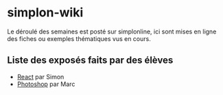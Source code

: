 # simplon-wiki

Le déroulé des semaines est posté sur simplonline, ici sont mises en ligne des fiches ou exemples thématiques vus en cours.

## Liste des exposés faits par des élèves

- [React](http://abysstechnique.github.io/reactjs/indexreact.html#/) par Simon
- [Photoshop](https://github.com/silently/simplon-wiki/tree/master/assets/photoshop-marc.pdf) par Marc
